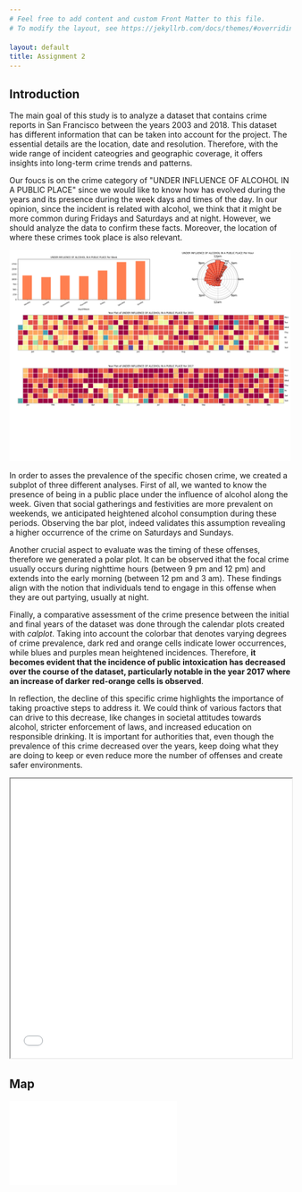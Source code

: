 ```yaml
---
# Feel free to add content and custom Front Matter to this file.
# To modify the layout, see https://jekyllrb.com/docs/themes/#overriding-theme-defaults

layout: default
title: Assignment 2
---
```


## Introduction

The main goal of this study is to analyze a dataset that contains crime reports in San Francisco between the years 2003 and 2018. This dataset has different information that can be taken into account for the project. The essential details are the location, date and resolution. Therefore, with the wide range of incident cateogries and geographic coverage, it offers insights into long-term crime trends and patterns. 

Our foucs is on the crime category of "UNDER INFLUENCE OF ALCOHOL IN A PUBLIC PLACE" since we would like to know how has evolved during the years and its presence during the week days and times of the day. In our opinion, since the incident is related with alcohol, we think that it might be more common during Fridays and Saturdays and at night. However, we should analyze the data to confirm these facts. Moreover, the location of where these crimes took place is also relevant.

![Alt text](images/plot1.png)

In order to asses the prevalence of the specific chosen crime, we created a subplot of three different analyses. First of all, we wanted to know the presence of being in a public place under the influence of alcohol along the week. Given that social gatherings and festivities are more prevalent on weekends, we anticipated heightened alcohol consumption during these periods. Observing the bar plot, indeed validates this assumption revealing a higher occurrence of the crime on Saturdays and Sundays.

Another crucial aspect to evaluate was the timing of these offenses, therefore we generated a polar plot. It can be observed ithat the focal crime usually occurs during nighttime hours (between 9 pm and 12 pm) and extends into the early morning (between 12 pm and 3 am). These findings align with the notion that individuals tend to engage in this offense when they are out partying, usually at night.

Finally, a comparative assessment of the crime presence between the initial and final years of the dataset was done through the calendar plots created with *calplot*. Taking into account the colorbar that denotes varying degrees of crime prevalence, dark red and orange cells indicate lower occurrences, while blues and purples mean heightened incidences. Therefore, **it becomes evident that the incidence of public intoxication has decreased over the course of the dataset, particularly notable in the year 2017 where an increase of darker red-orange cells is observed**.

In reflection, the decline of this specific crime highlights the importance of taking proactive steps to address it. We could think of various factors that can drive to this decrease, like changes in societal attitudes towards alcohol, stricter enforcement of laws, and increased education on responsible drinking. It is important for authorities that, even though the prevalence of this crime decreased over the years, keep doing what they are doing to keep or even reduce more the number of offenses and create safer environments.

<iframe src="images/scatter_plot.html" width="100%" height="500px"></iframe>

## Map 

![Alt text](images/crime_map_2013.html)

